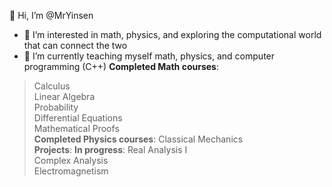 👋 Hi, I’m @MrYinsen
- 👀 I’m interested in math, physics, and exploring the computational world that can connect the two
- 🌱 I’m currently teaching myself math, physics, and computer programming (C++)
**Completed Math courses**:  
> Calculus  
> Linear Algebra  
> Probability  
> Differential Equations  
> Mathematical Proofs  
**Completed Physics courses**:
> Classical Mechanics  
**Projects**:
**In progress**: 
> Real Analysis I  
> Complex Analysis  
> Electromagnetism  

<!---
MrYinsen/MrYinsen is a ✨ special ✨ repository because its `README.md` (this file) appears on your GitHub profile.
You can click the Preview link to take a look at your changes.
--->
